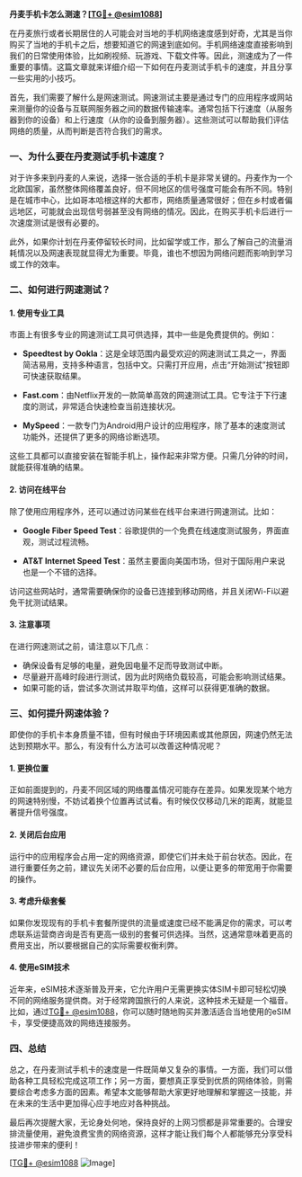 **丹麦手机卡怎么测速？[[TG💪+ @esim1088](https://t.me/s/esim1088)]**

在丹麦旅行或者长期居住的人可能会对当地的手机网络速度感到好奇，尤其是当你购买了当地的手机卡之后，想要知道它的网速到底如何。手机网络速度直接影响到我们的日常使用体验，比如刷视频、玩游戏、下载文件等。因此，测速成为了一件重要的事情。这篇文章就来详细介绍一下如何在丹麦测试手机卡的速度，并且分享一些实用的小技巧。

首先，我们需要了解什么是网速测试。网速测试主要是通过专门的应用程序或网站来测量你的设备与互联网服务器之间的数据传输速率。通常包括下行速度（从服务器到你的设备）和上行速度（从你的设备到服务器）。这些测试可以帮助我们评估网络的质量，从而判断是否符合我们的需求。

### **一、为什么要在丹麦测试手机卡速度？**

对于许多来到丹麦的人来说，选择一张合适的手机卡是非常关键的。丹麦作为一个北欧国家，虽然整体网络覆盖良好，但不同地区的信号强度可能会有所不同。特别是在城市中心，比如哥本哈根这样的大都市，网络质量通常很好；但在乡村或者偏远地区，可能就会出现信号弱甚至没有网络的情况。因此，在购买手机卡后进行一次速度测试是很有必要的。

此外，如果你计划在丹麦停留较长时间，比如留学或工作，那么了解自己的流量消耗情况以及网速表现就显得尤为重要。毕竟，谁也不想因为网络问题而影响到学习或工作的效率。

### **二、如何进行网速测试？**

#### **1. 使用专业工具**
市面上有很多专业的网速测试工具可供选择，其中一些是免费提供的。例如：

- **Speedtest by Ookla**：这是全球范围内最受欢迎的网速测试工具之一，界面简洁易用，支持多种语言，包括中文。只需打开应用，点击“开始测试”按钮即可快速获取结果。
  
- **Fast.com**：由Netflix开发的一款简单高效的网速测试工具。它专注于下行速度的测试，非常适合快速检查当前连接状况。

- **MySpeed**：一款专门为Android用户设计的应用程序，除了基本的速度测试功能外，还提供了更多的网络诊断选项。

这些工具都可以直接安装在智能手机上，操作起来非常方便。只需几分钟的时间，就能获得准确的结果。

#### **2. 访问在线平台**
除了使用应用程序外，还可以通过访问某些在线平台来进行网速测试。比如：

- **Google Fiber Speed Test**：谷歌提供的一个免费在线速度测试服务，界面直观，测试过程流畅。
  
- **AT&T Internet Speed Test**：虽然主要面向美国市场，但对于国际用户来说也是一个不错的选择。

访问这些网站时，通常需要确保你的设备已连接到移动网络，并且关闭Wi-Fi以避免干扰测试结果。

#### **3. 注意事项**
在进行网速测试之前，请注意以下几点：
- 确保设备有足够的电量，避免因电量不足而导致测试中断。
- 尽量避开高峰时段进行测试，因为此时网络负载较高，可能会影响测试结果。
- 如果可能的话，尝试多次测试并取平均值，这样可以获得更准确的数据。

### **三、如何提升网速体验？**

即使你的手机卡本身质量不错，但有时候由于环境因素或其他原因，网速仍然无法达到预期水平。那么，有没有什么方法可以改善这种情况呢？

#### **1. 更换位置**
正如前面提到的，丹麦不同区域的网络覆盖情况可能存在差异。如果发现某个地方的网速特别慢，不妨试着换个位置再试试看。有时候仅仅移动几米的距离，就能显著提升信号强度。

#### **2. 关闭后台应用**
运行中的应用程序会占用一定的网络资源，即使它们并未处于前台状态。因此，在进行重要任务之前，建议先关闭不必要的后台应用，以便让更多的带宽用于你需要的操作。

#### **3. 考虑升级套餐**
如果你发现现有的手机卡套餐所提供的流量或速度已经不能满足你的需求，可以考虑联系运营商咨询是否有更高一级别的套餐可供选择。当然，这通常意味着更高的费用支出，所以要根据自己的实际需要权衡利弊。

#### **4. 使用eSIM技术**
近年来，eSIM技术逐渐普及开来，它允许用户无需更换实体SIM卡即可轻松切换不同的网络服务提供商。对于经常跨国旅行的人来说，这种技术无疑是一个福音。比如，通过[TG💪+ @esim1088](https://t.me/s/esim1088)，你可以随时随地购买并激活适合当地使用的eSIM卡，享受便捷高效的网络连接服务。

### **四、总结**

总之，在丹麦测试手机卡的速度是一件既简单又复杂的事情。一方面，我们可以借助各种工具轻松完成这项工作；另一方面，要想真正享受到优质的网络体验，则需要综合考虑多方面的因素。希望本文能够帮助大家更好地理解和掌握这一技能，并在未来的生活中更加得心应手地应对各种挑战。

最后再次提醒大家，无论身处何地，保持良好的上网习惯都是非常重要的。合理安排流量使用，避免浪费宝贵的网络资源，这样才能让我们每个人都能够充分享受科技进步带来的便利！

[[TG💪+ @esim1088](https://t.me/s/esim1088) ![Image](https://i.postimg.cc/4NQfJmqS/Snipaste-2025-05-13-00-14-12.png)]